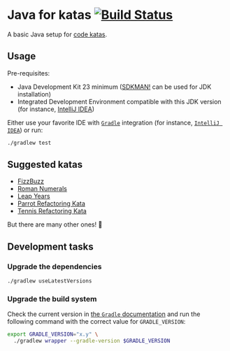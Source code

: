 # Java for katas [![Build Status](https://github.com/nicokosi/java-for-katas/actions/workflows/ci.yml/badge.svg)](https://github.com/nicokosi/java-for-katas/actions/workflows/ci.yml)

A basic Java setup for [code katas](http://wiki.c2.com/?CodeKata).

## Usage

Pre-requisites:

- Java Development Kit 23 minimum ([SDKMAN!](https://sdkman.io/) can be used for JDK installation)
- Integrated Development Environment compatible with this JDK version (for instance, [IntelliJ IDEA](https://www.jetbrains.com/idea/))

Either use your favorite IDE with [`Gradle`](https://gradle.org/) integration (for instance, [`IntelliJ IDEA`](https://www.jetbrains.com/idea/)) or run:

```sh
./gradlew test
```

## Suggested katas

- [FizzBuzz](https://codingdojo.org/kata/FizzBuzz/)
- [Roman Numerals](https://codingdojo.org/kata/RomanNumerals/)
- [Leap Years](https://codingdojo.org/kata/LeapYears/)
- [Parrot Refactoring Kata](https://github.com/emilybache/Parrot-Refactoring-Kata)
- [Tennis Refactoring Kata](https://github.com/emilybache/Tennis-Refactoring-Kata)

But there are many other ones! 🙂

## Development tasks

### Upgrade the dependencies

```sh
./gradlew useLatestVersions
```

### Upgrade the build system

Check the current version in [the `Gradle` documentation](https://docs.gradle.org) and run
the following command with the correct value for `GRADLE_VERSION`:

```sh
export GRADLE_VERSION="x.y" \
  ./gradlew wrapper --gradle-version $GRADLE_VERSION
```
